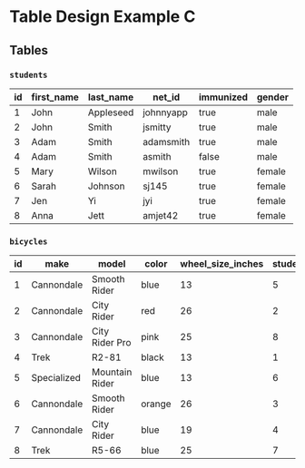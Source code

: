# Table Design Example C

## Tables

### `students`

id | first_name | last_name | net_id | immunized | gender
--- | --- | --- | --- | --- | ---
1 | John | Appleseed | johnnyapp | true | male
2 | John | Smith | jsmitty | true | male
3 | Adam | Smith | adamsmith | true | male
4 | Adam | Smith | asmith | false | male
5 | Mary | Wilson | mwilson | true | female
6 | Sarah | Johnson | sj145 | true | female
7 | Jen | Yi | jyi | true | female
8 | Anna | Jett | amjet42 | true | female

### `bicycles`

id | make | model | color | wheel_size_inches | student_owner_id
--- | --- | --- | --- | --- | ---
1 | Cannondale  | Smooth Rider  | blue | 13 | 5
2 | Cannondale  | City Rider    | red | 26 | 2
3 | Cannondale  | City Rider Pro | pink | 25 | 8
4 | Trek        | R2-81         | black | 13 | 1
5 | Specialized | Mountain Rider | blue | 13 | 6
6 | Cannondale  | Smooth Rider  | orange | 26 | 3
7 | Cannondale  | City Rider    | blue | 19 | 4
8 | Trek        | R5-66         | blue | 25 | 7
